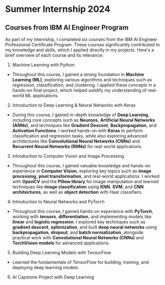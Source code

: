 # Summer Internship 2024
## Courses from IBM AI Engineer Program
As part of my internship, I completed six courses from the IBM AI Engineer Professional Certificate Program. These courses significantly contributed to my knowledge and skills, which I applied directly in my projects. Here's a brief overview of each course and its relevance:
1. Machine Learning with Python
- Throughout this course, I gained a strong foundation in **Machine Learning (ML)**, exploring various algorithms and techniques such as regression, classification, and clustering. I applied these concepts in a hands-on final project, which helped solidify my understanding of real-world ML applications.
2. Introduction to Deep Learning & Neural Networks with Keras
- During this course, I gained in-depth knowledge of **Deep Learning**, including core concepts such as **Neurons**, **Artificial Neural Networks (ANNs)**, and techniques like **Gradient Descent**, **Backpropagation**, and **Activation Functions**. I worked hands-on with **Keras** to perform classification and regression tasks, while also exploring advanced architectures like **Convolutional Neural Networks (CNNs)** and **Recurrent Neural Networks (RNNs)** for real-world applications.
3. Introduction to Computer Vision and Image Processing
- Throughout this course, I gained valuable knowledge and hands-on experience in **Computer Vision**, exploring key topics such as **image processing**, **pixel transformation**, and real-world applications. I worked with **OpenCV** and the **Pillow library** for image manipulation and learned techniques like **image classification** using **KNN**, **SVM**, and **CNN architectures**, as well as **object detection** with Haar classifiers.
4. Introduction to Neural Networks and PyTorch
- Throughout this course, I gained hands-on experience with **PyTorch**, working with **tensors**, **differentiation**, and implementing models like **linear** and **logistic regression**. I explored key techniques such as **gradient descent**, **optimization**, and built **deep neural networks** using **backpropagation**, **dropout**, and **batch normalization**, alongside practical work with **Convolutional Neural Networks (CNNs)** and **TorchVision models** for advanced applications.
5. Building Deep Learning Models with TensorFlow
- Learned the fundamentals of TensorFlow for building, training, and deploying deep learning models.
6. AI Capstone Project with Deep Learning
